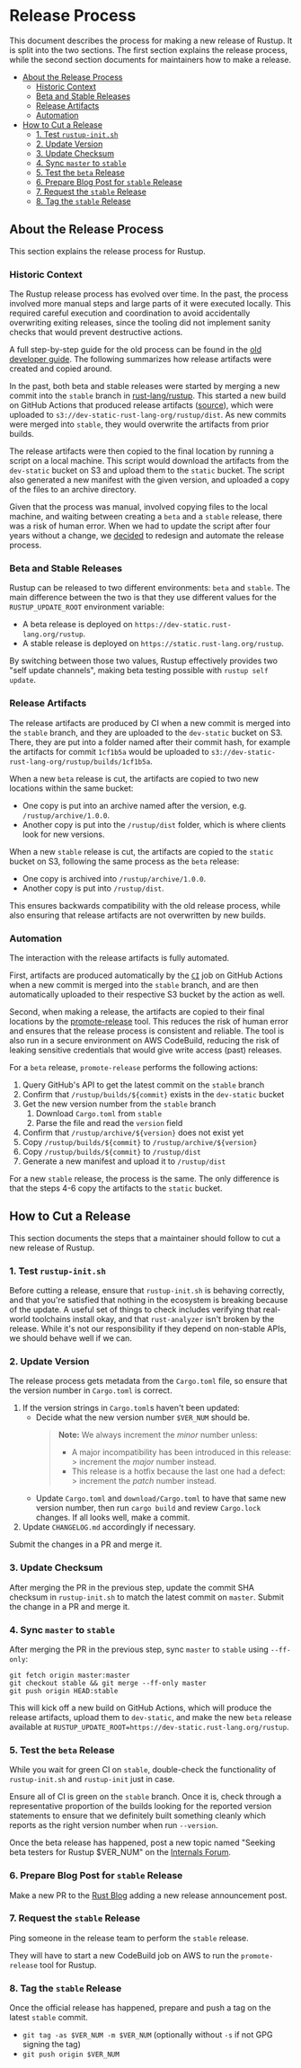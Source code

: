 # Release Process

This document describes the process for making a new release of Rustup. It is
split into the two sections. The first section explains the release process,
while the second section documents for maintainers how to make a release.

- [About the Release Process](#about-the-release-process)
    - [Historic Context](#historic-context)
    - [Beta and Stable Releases](#beta-and-stable-releases)
    - [Release Artifacts](#release-artifacts)
    - [Automation](#automation)
- [How to Cut a Release](#how-to-cut-a-release)
    - [1. Test `rustup-init.sh`](#1-test-rustup-initsh)
    - [2. Update Version](#2-update-version)
    - [3. Update Checksum](#3-update-checksum)
    - [4. Sync `master` to `stable`](#4-sync-master-to-stable)
    - [5. Test the `beta` Release](#5-test-the-beta-release)
    - [6. Prepare Blog Post for `stable` Release](#6-prepare-blog-post-for-stable-release)
    - [7. Request the `stable` Release](#7-request-the-stable-release)
    - [8. Tag the `stable` Release](#8-tag-the-stable-release)

## About the Release Process

This section explains the release process for Rustup.

### Historic Context

The Rustup release process has evolved over time. In the past, the process
involved more manual steps and large parts of it were executed locally. This
required careful execution and coordination to avoid accidentally overwriting
exiting releases, since the tooling did not implement sanity checks that would
prevent destructive actions.

A full step-by-step guide for the old process can be found in
the [old developer guide](https://github.com/rust-lang/rustup/blob/1cf1b5a6d80c978e0dcaabbce5f10b3861612425/doc/dev-guide/src/release-process.md).
The following summarizes how release artifacts were created and copied around.

In the past, both beta and stable releases were started by merging a new commit
into the `stable` branch in [rust-lang/rustup]. This started a new build on
GitHub Actions that produced release
artifacts ([source](https://github.com/rust-lang/rustup/blob/1cf1b5a6d80c978e0dcaabbce5f10b3861612425/.github/workflows/ci.yaml#L144-L151)),
which were uploaded to `s3://dev-static-rust-lang-org/rustup/dist`. As new
commits were merged into `stable`, they would overwrite the artifacts from prior
builds.

The release artifacts were then copied to the final location by running a script
on a local machine. This script would download the artifacts from the
`dev-static` bucket on S3 and upload them to the `static` bucket. The script
also generated a new manifest with the given version, and uploaded a copy of the
files to an archive directory.

Given that the process was manual, involved copying files to the local machine,
and waiting between creating a `beta` and a `stable` release, there was a risk
of human error. When we had to update the script after four years without a
change, we [decided](https://github.com/rust-lang/rustup/pull/3819) to redesign
and automate the release process.

### Beta and Stable Releases

Rustup can be released to two different environments: `beta` and `stable`. The
main difference between the two is that they use different values for the
`RUSTUP_UPDATE_ROOT` environment variable:

- A beta release is deployed on `https://dev-static.rust-lang.org/rustup`.
- A stable release is deployed on `https://static.rust-lang.org/rustup`.

By switching between those two values, Rustup effectively provides two
"self update channels", making beta testing possible with `rustup self update`.

### Release Artifacts

The release artifacts are produced by CI when a new commit is merged into the
`stable` branch, and they are uploaded to the `dev-static` bucket on S3. There,
they are put into a folder named after their commit hash, for example the
artifacts for commit `1cf1b5a` would be uploaded to
`s3://dev-static-rust-lang-org/rustup/builds/1cf1b5a`.

When a new `beta` release is cut, the artifacts are copied to two new locations
within the same bucket:

- One copy is put into an archive named after the version, e.g.
  `/rustup/archive/1.0.0`.
- Another copy is put into the `/rustup/dist` folder, which is where clients
  look for new versions.

When a new `stable` release is cut, the artifacts are copied to the `static`
bucket on S3, following the same process as the `beta` release:

- One copy is archived into `/rustup/archive/1.0.0`.
- Another copy is put into `/rustup/dist`.

This ensures backwards compatibility with the old release process, while also
ensuring that release artifacts are not overwritten by new builds.

### Automation

The interaction with the release artifacts is fully automated.

First, artifacts are produced automatically by
the [`CI`](https://github.com/rust-lang/rustup/blob/master/.github/workflows/ci.yaml)
job on GitHub Actions when a new commit is merged into the `stable` branch, and
are then automatically uploaded to their respective S3 bucket by the action as
well.

Second, when making a release, the artifacts are copied to their final locations
by the [promote-release] tool. This reduces the risk of human error and ensures
that the release process is consistent and reliable. The tool is also run in a
secure environment on AWS CodeBuild, reducing the risk of leaking sensitive
credentials that would give write access (past) releases.

For a `beta` release, `promote-release` performs the following actions:

1. Query GitHub's API to get the latest commit on the `stable` branch
2. Confirm that `/rustup/builds/${commit}` exists in the `dev-static` bucket
3. Get the new version number from the `stable` branch
    1. Download `Cargo.toml` from `stable`
    2. Parse the file and read the `version` field
4. Confirm that `/rustup/archive/${version}` does not exist yet
5. Copy `/rustup/builds/${commit}` to `/rustup/archive/${version}`
6. Copy `/rustup/builds/${commit}` to `/rustup/dist`
7. Generate a new manifest and upload it to `/rustup/dist`

For a new `stable` release, the process is the same. The only difference is that
the steps 4-6 copy the artifacts to the `static` bucket.

## How to Cut a Release

This section documents the steps that a maintainer should follow to cut a new
release of Rustup.

### 1. Test `rustup-init.sh`

Before cutting a release, ensure that `rustup-init.sh` is behaving correctly,
and that you're satisfied that nothing in the ecosystem is breaking because
of the update. A useful set of things to check includes verifying that
real-world toolchains install okay, and that `rust-analyzer` isn't broken by
the release. While it's not our responsibility if they depend on non-stable
APIs, we should behave well if we can.

### 2. Update Version

The release process gets metadata from the `Cargo.toml` file, so ensure that
the version number in `Cargo.toml` is correct.

1. If the version strings in `Cargo.toml`s haven't been updated:
    - Decide what the new version number `$VER_NUM` should be.
      > **Note:** We always increment the *minor* number unless:
      > - A major incompatibility has been introduced in this release:
          >   increment the *major* number instead.
      > - This release is a hotfix because the last one had a defect:
          >   increment the *patch* number instead.
    - Update `Cargo.toml` and `download/Cargo.toml` to have that same new
      version number, then run `cargo build` and review `Cargo.lock` changes.
      If all looks well, make a commit.
2. Update `CHANGELOG.md` accordingly if necessary.

Submit the changes in a PR and merge it.

### 3. Update Checksum

After merging the PR in the previous step, update the commit SHA checksum in
`rustup-init.sh` to match the latest commit on `master`. Submit the change in a
PR and merge it.

### 4. Sync `master` to `stable`

After merging the PR in the previous step, sync `master` to `stable` using
`--ff-only`:

```shell
git fetch origin master:master
git checkout stable && git merge --ff-only master
git push origin HEAD:stable
```

This will kick off a new build on GitHub Actions, which will produce the release
artifacts, upload them to `dev-static`, and make the new `beta` release
available at `RUSTUP_UPDATE_ROOT=https://dev-static.rust-lang.org/rustup`.

### 5. Test the `beta` Release

While you wait for green CI on `stable`, double-check the functionality of
`rustup-init.sh` and `rustup-init` just in case.

Ensure all of CI is green on the `stable` branch. Once it is, check through a
representative proportion of the builds looking for the reported version
statements to ensure that we definitely built something cleanly which reports as
the right version number when run `--version`.

Once the beta release has happened, post a new topic named "Seeking beta testers
for Rustup $VER_NUM" on the [Internals Forum].

### 6. Prepare Blog Post for `stable` Release

Make a new PR to the [Rust Blog] adding a new release announcement post.

### 7. Request the `stable` Release

Ping someone in the release team to perform the `stable` release.

They will have to start a new CodeBuild job on AWS to run the `promote-release`
tool for Rustup.

### 8. Tag the `stable` Release

Once the official release has happened, prepare and push a tag on the latest
`stable` commit.

- `git tag -as $VER_NUM -m $VER_NUM` (optionally without `-s` if not GPG
  signing the tag)
- `git push origin $VER_NUM`

[internals forum]: https://internals.rust-lang.org
[promote-release]: https://github.com/rust-lang/promote-release
[rust-lang/rustup]:https://github.com/rust-lang/rustup
[rust blog]: https://github.com/rust-lang/blog.rust-lang.org

